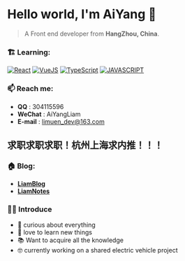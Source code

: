 # Hello world, I'm AiYang 👋

> A Front end developer from **HangZhou, China**.

### 🏗️ Learning:

[![React](https://img.shields.io/badge/react%20-%2320232a.svg?&style=for-the-badge&logo=react&logoColor=%2361DAFB)]()
[![VueJS](https://img.shields.io/badge/vuejs%20-%2335495e.svg?&style=for-the-badge&logo=vue.js&logoColor=%234FC08D)]()
[![TypeScript](https://img.shields.io/badge/typescript%20-%23007ACC.svg?&style=for-the-badge&logo=typescript&logoColor=white)]()
[![JAVASCRIPT](https://img.shields.io/badge/javascript%20-%23323330.svg?&style=for-the-badge&logo=javascript&logoColor=%23F7DF1E)]()


### 📫 Reach me:

- **QQ** : 304115596
- **WeChat** : AiYangLiam
- **E-mail** : limuen_dev@163.com

## 求职求职求职！杭州上海求内推！！！

### 🏠 Blog:

- **[LiamBlog](https://aiyang.vercel.app)**
- **[LiamNotes](https://limuen.github.io)**
  
### 💁‍♂️ Introduce

- 🌌 curious about everything
- 🌱 love to learn new things
- 📚 Want to acquire all the knowledge
- 🤓 currently working on a shared electric vehicle project

<br /> 


